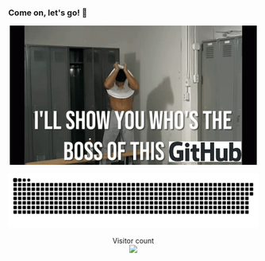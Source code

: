 ### Come on, let's go! 👋

<div id="header" align="center">
  <img src="https://github.com/mksmbbk/mksmbbk/blob/main/boss_of_this_gym.gif"/> 
</div>

<a href=#><img src="contributions.svg"></a>

<p align="center"> 
  Visitor count<br>
  <img src="https://profile-counter.glitch.me/mksmbbk/count.svg" />
</p>